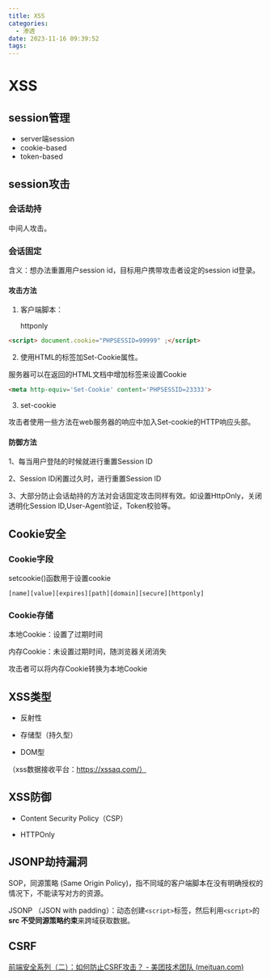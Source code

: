 ```yaml
---
title: XSS
categories:
  - 渗透
date: 2023-11-16 09:39:52
tags:
---
```


# XSS

## session管理

- server端session
- cookie-based
- token-based

<!-- more -->

## session攻击

### 会话劫持

中间人攻击。

### 会话固定

含义：想办法重置用户session id，目标用户携带攻击者设定的session id登录。

#### 攻击方法

1. 客户端脚本：

   httponly

```html
<script> document.cookie="PHPSESSID=99999" ;</script>
```

2. 使用HTML的<META>标签加Set-Cookie属性。

服务器可以在返回的HTML文档中增加<meta>标签来设置Cookie

```html
<meta http-equiv='Set-Cookie' content='PHPSESSID=23333'>
```

3. set-cookie

攻击者使用一些方法在web服务器的响应中加入Set-cookie的HTTP响应头部。

#### 防御方法

1、每当用户登陆的时候就进行重置Session lD

2、Session ID闲置过久时，进行重置Session lD

3、大部分防止会话劫持的方法对会话固定攻击同样有效。如设置HttpOnly，关闭透明化Session lD,User-Agent验证，Token校验等。

## Cookie安全

### **Cookie字段**

setcookie()函数用于设置cookie

```
[name][value][expires][path][domain][secure][httponly]
```

### **Cookie存储**

本地Cookie：设置了过期时间

内存Cookie：未设置过期时间，随浏览器关闭消失

攻击者可以将内存Cookie转换为本地Cookie

## XSS类型

- 反射性

- 存储型（持久型）

- DOM型




（xss数据接收平台：https://xssaq.com/）

## XSS防御

- Content Security Policy（CSP）

- HTTPOnly


## JSONP劫持漏洞

SOP，同源策略 (Same Origin Policy)，指不同域的客户端脚本在没有明确授权的情况下，不能读写对方的资源。

JSONP （JSON with padding）：动态创建`<script>`标签，然后利用`<script>`的**src 不受同源策略约束**来跨域获取数据。

## CSRF

[前端安全系列（二）：如何防止CSRF攻击？ - 美团技术团队 (meituan.com)](https://tech.meituan.com/2018/10/11/fe-security-csrf.html)